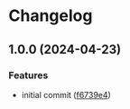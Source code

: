 # Changelog

## 1.0.0 (2024-04-23)


### Features

* initial commit ([f6739e4](https://github.com/daribock/nodejs-boilerplate/commit/f6739e4b9dedaa871f17500ba8894b224c0fba26))
